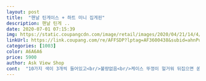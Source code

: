 ```yaml
---
layout: post 
title:  "핸날 틴게이스 + 하트 미니 집게핀" 
description: 핸날 틴게 ..
date: 2020-07-01 07:15:39 
img: https://static.coupangcdn.com/image/retail/images/2020/04/21/14/4/fc67cb3c-f86f-479a-a219-15e18b605580.jpg 
linkUrl: https://link.coupang.com/re/AFFSDP?lptag=AF3600438&subid=ahnPublicAsk&pageKey=1491121788&itemId=2559777083&vendorItemId=70552271310&traceid=V0-113-5123c52cbbccd8eb 
categories: [1003] 
color: A6A6A6 
price: 5900 
author: Ask View Shop 
cont:  "10가지 색이 3개씩 들어있고<br/>불량없음<br/>케이스 뚜껑이 헐거워 뒤집으면 쏟아짐<br/>" 
---
```

